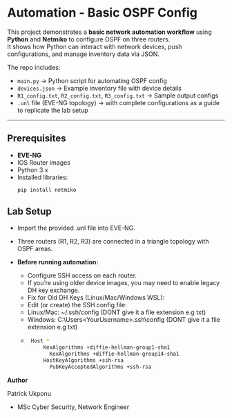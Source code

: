 # Automation - Basic OSPF Config  

This project demonstrates a **basic network automation workflow** using **Python** and **Netmiko** to configure OSPF on three routers.  
It shows how Python can interact with network devices, push configurations, and manage inventory data via JSON.  

The repo includes:  
- `main.py` → Python script for automating OSPF config  
- `devices.json` → Example inventory file with device details  
- `R1_config.txt`, `R2_config.txt`, `R3_config.txt` → Sample output configs  
- `.unl` file (EVE-NG topology) → with complete configurations as a guide to replicate the lab setup  

---

## Prerequisites  

- **EVE-NG**   
- IOS Router images
- Python 3.x  
- Installed libraries:  
  ```bash
  pip install netmiko

## Lab Setup

- Import the provided .unl file into EVE-NG.
- Three routers (R1, R2, R3) are connected in a triangle topology with OSPF areas. 
- **Before running automation:**

    - Configure SSH access on each router.
    - If you’re using older device images, you may need to enable legacy DH key exchange.
    - Fix for Old DH Keys (Linux/Mac/Windows WSL):
    - Edit (or create) the SSH config file:
    - Linux/Mac: ~/.ssh/config (DONT give it a file extension e.g txt)
    - Windows: C:\Users\<YourUsername>\.ssh\config (DONT give it a file extension e.g txt)
    -  ```bash
        Host *
            KexAlgorithms +diffie-hellman-group1-sha1
	          KexAlgorithms +diffie-hellman-group14-sha1
            HostKeyAlgorithms +ssh-rsa
	          PubKeyAcceptedAlgorithms +ssh-rsa


**Author**

Patrick Ukponu

- MSc Cyber Security, Network Engineer
